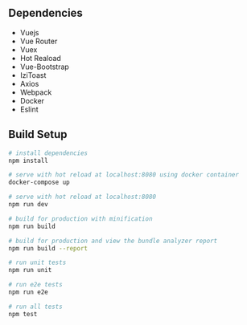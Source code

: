 
## Dependencies
* Vuejs
* Vue Router
* Vuex
* Hot Reaload
* Vue-Bootstrap
* IziToast
* Axios
* Webpack
* Docker
* Eslint


## Build Setup

``` bash
# install dependencies
npm install

# serve with hot reload at localhost:8080 using docker container
docker-compose up

# serve with hot reload at localhost:8080
npm run dev

# build for production with minification
npm run build

# build for production and view the bundle analyzer report
npm run build --report

# run unit tests
npm run unit

# run e2e tests
npm run e2e

# run all tests
npm test
```

